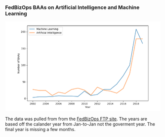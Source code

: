 
### FedBizOps BAAs on Artificial Intelligence and Machine Learning



![FedBizOpsAIML.png](/FedBizOpsAIML.png)

The data was pulled from from the [FedBizOps FTP site](ftp://ftp.fbo.gov/). The years are based off the calander year from Jan-to-Jan not the goverment year. The final year is missing a few months.
